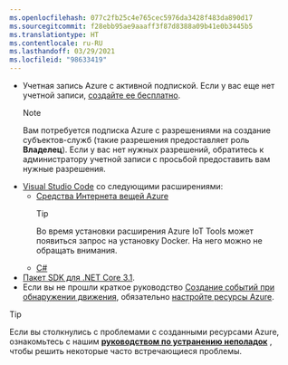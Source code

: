 ```yaml
---
ms.openlocfilehash: 077c2fb25c4e765cec5976da3428f483da890d17
ms.sourcegitcommit: f28ebb95ae9aaaff3f87d8388a09b41e0b3445b5
ms.translationtype: HT
ms.contentlocale: ru-RU
ms.lasthandoff: 03/29/2021
ms.locfileid: "98633419"
---
```

* Учетная запись Azure с активной подпиской. Если у вас еще нет учетной записи, [ создайте ее бесплатно](https://azure.microsoft.com/free/?WT.mc_id=A261C142F).
  > [!NOTE]
  > Вам потребуется подписка Azure с разрешениями на создание субъектов-служб (такие разрешения предоставляет роль **Владелец**). Если у вас нет нужных разрешений, обратитесь к администратору учетной записи с просьбой предоставить вам нужные разрешения. 
* [Visual Studio Code](https://code.visualstudio.com/) со следующими расширениями:
    * [Средства Интернета вещей Azure](https://marketplace.visualstudio.com/items?itemName=vsciot-vscode.azure-iot-tools)
        > [!TIP]
        > Во время установки расширения Azure IoT Tools может появиться запрос на установку Docker. На него можно не обращать внимания.
    * [C#](https://marketplace.visualstudio.com/items?itemName=ms-dotnettools.csharp)
* [Пакет SDK для .NET Core 3.1](https://dotnet.microsoft.com/download/dotnet-core/3.1).
* Если вы не прошли краткое руководство [Создание событий при обнаружении движения](../../../detect-motion-emit-events-quickstart.md), обязательно [настройте ресурсы Azure](../../../detect-motion-emit-events-quickstart.md#set-up-azure-resources).

> [!TIP]
> Если вы столкнулись с проблемами с созданными ресурсами Azure, ознакомьтесь с нашим **[руководством по устранению неполадок](../../../troubleshoot-how-to.md#common-error-resolutions)** , чтобы решить некоторые часто встречающиеся проблемы.
